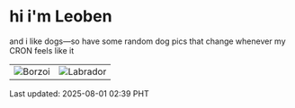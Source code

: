 # hi i'm Leoben

and i like dogs—so have some random dog pics that change whenever my CRON feels like it

|  |  |
|--------|----------|
| ![Borzoi](https://random-dog-vercel.vercel.app/api/random-borzoi?v=1753987149) | ![Labrador](https://random-dog-vercel.vercel.app/api/random-labrador?v=1753987149) |

Last updated: 2025-08-01 02:39 PHT
